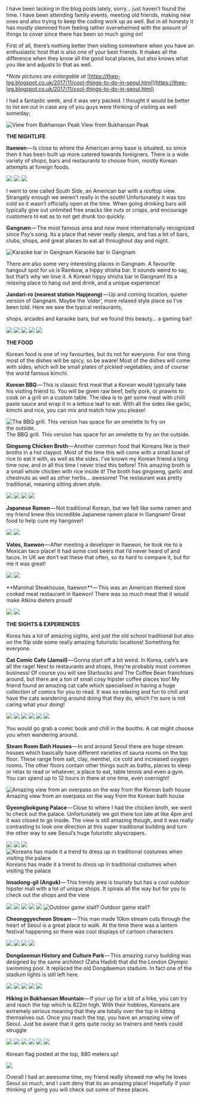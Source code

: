 I have been lacking in the blog posts lately, sorry… just haven’t found the time. I have been attending family events, meeting old friends, making new ones and also trying to keep the coding work up as well. But in all honesty it has mostly stemmed from feeling rather overwhelmed with the amount of things to cover since there has been so much going on!

First of all, there’s nothing better then visiting somewhere when you have an enthusiastic host that is also one of your best friends. It makes all the difference when they know all the good local places, but also knows what you like and adjusts to that as well.

\*_Note pictures are enlargable at_ [https://thep-log.blogspot.co.uk/2017/11/cool-things-to-do-in-seoul.html](https://thep-log.blogspot.co.uk/2017/11/cool-things-to-do-in-seoul.html)

I had a fantastic week, and it was very packed. I thought it would be better to list em out in case any of you guys were thinking of visiting as well someday;

![View from Bukhansan Peak](https://cdn-images-1.medium.com/max/800/0*BBJKVbLm91mSN5TT.jpg)
View from Bukhansan Peak

**THE NIGHTLIFE**

**Itaewon** — Is close to where the American army base is situated, so since then it has been built up more catered towards foreigners. There is a wide variety of shops, bars and restaurants to choose from, mostly Korean attempts at foreign foods.

![](https://cdn-images-1.medium.com/max/800/0*OOaOv4-7vM3gNVF_.jpg)
![](https://cdn-images-1.medium.com/max/800/0*QTHSX8WTDFYtSPUo.jpg)
![](https://cdn-images-1.medium.com/max/800/0*-f2HDX3js7WLYkPu.jpg)

I went to one called South Side, an American bar with a rooftop view. Strangely enough we weren’t really in the south! Unfortunately it was too cold so it wasn’t officially open at the time. When going drinking bars will typically give out unlimited free snacks like nuts or crisps, and encourage customers to eat as to not get drunk too quickly.

**Gangnam** — The most famous area and now more internationally recognized since Psy’s song. Its a place that never really sleeps, and has a lot of bars, clubs, shops, and great places to eat all throughout day and night.

![Karaoke bar in Gangnam](https://cdn-images-1.medium.com/max/800/0*vi4bVAhLV370c7Zj.jpg)
Karaoke bar in Gangnam

There are also some very interesting places in Gangnam. A favourite hangout spot for us is Rainbow, a hippy shisha bar. It sounds weird to say, but that’s why we love it. A Korean hippy shisha bar in Gangnam! Its a relaxing place to hang out and drink, and a unique experience!

**Jandari-ro (nearest station Hapjeong)** — Up and coming location, quieter version of Gangnam. Maybe the ‘older’, more relaxed style place so I’ve been told. Here we saw the typical restaurants,

shops, arcades and karaoke bars, but we found this beauty… a gaming bar!

![](https://cdn-images-1.medium.com/max/800/0*Cguem9sjJHyoT2L7.jpg)
![](https://cdn-images-1.medium.com/max/800/0*wWe2QKBc4WKG7t8Q.jpg)
![](https://cdn-images-1.medium.com/max/800/0*uavCafgTVhGFQw1e.jpg)
![](https://cdn-images-1.medium.com/max/800/0*6nDvSP4ni76QEtU9.jpg)
![](https://cdn-images-1.medium.com/max/800/0*nk4LTayvWrV32Y5-.jpg)

**THE FOOD**

Korean food is one of my favourites, but its not for everyone. For one thing most of the dishes will be spicy, so be aware! Most of the dishes will come with sides, which will be small plates of pickled vegetables, and of course the world famous kimchi.

**Korean BBQ** — This is classic first meal that a Korean would typically take his visiting friend to. You will be given raw beef, belly pork, or prawns to cook on a grill on a custom table. The idea is to get some meat with chilli paste sauce and wrap it in a lettuce leaf to eat. With all the sides like garlic, kimchi and rice, you can mix and match how you please!

![The BBQ grill. This version has space for an omelette to fry on the outside.](https://cdn-images-1.medium.com/max/800/0*tWOd5GWSom2s2kCU.jpg)
The BBQ grill. This version has space for an omelette to fry on the outside.

**Gingseng Chicken Broth** — Another common food that Koreans like is their broths in a hot claypot. Most of the time this will come with a small bowl of rice to eat it with, as well as the sides. I’ve known my Korean friend a long time now, and in all this time I never tried this before! This amazing broth is a small whole chicken with rice inside it! The broth has gingseng, garlic and chestnuts as well as other herbs… awesome! The restaurant was pretty traditional, meaning sitting down style.

![](https://cdn-images-1.medium.com/max/800/0*qAXckJTAK0xa-gao.jpg)
![](https://cdn-images-1.medium.com/max/800/0*zVEVBDhRzE_i5vkD.jpg)
![](https://cdn-images-1.medium.com/max/800/0*PCin5pONP_Wnd692.jpg)
![](https://cdn-images-1.medium.com/max/800/0*bzTBnvWfNoroVcnm.jpg)

**Japanese Ramen** — Not traditional Korean, but we felt like some ramen and my friend knew this incredible Japanese ramen place in Gangnam! Great food to help cure my hangover!

![](https://cdn-images-1.medium.com/max/800/0*UxBfqGd4xKosnfrh.jpg)
![](https://cdn-images-1.medium.com/max/800/0*nTscEiAGWDIhwm_-.jpg)

**Vatos, Itaewon** — After meeting a developer in Itaewon, he took me to a Mexican taco place! It had some cool beers that I’d never heard of and tacos. In UK we don’t eat these that often, so its hard to compare it, but for me it was great!

![](https://cdn-images-1.medium.com/max/800/0*TufSfpphWnN1lwEv.jpg)
![](https://cdn-images-1.medium.com/max/800/0*3QTP151YYnSj_l7Z.jpg)

**Manimal Steakhouse, Itaewon **— This was an American themed slow cooked meat restaurant in Itaewon! There was so much meat that it would make Atkins dieters proud!

![](https://cdn-images-1.medium.com/max/800/0*-d0hU-LvwigWEYge.jpg)
![](https://cdn-images-1.medium.com/max/800/0*33Z4ObcXd6Q4Hjts.jpg)

**THE SIGHTS & EXPERIENCES**

Korea has a lot of amazing sights, and just the old school traditional but also on the flip side some really amazing futuristic locations! Something for everyone.

**Cat Comic Cafe (Jamsil)** — Gonna start off a bit weird. In Korea, cafe’s are all the rage! Next to restaurants and shops, they’re probably most common business! Of course you will see Starbucks and The Coffee Bean franchises around, but there are a ton of small cosy hipster coffee places too! My friend found an amazing cat cafe which specialised in having a huge collection of comics for you to read. It was so relaxing and fun to chill and have the cats wandering around doing that they do, which I’m sure is not caring what your doing!

![](https://cdn-images-1.medium.com/max/800/0*GmosSjrWOKsfaKVO.jpg)
![](https://cdn-images-1.medium.com/max/800/0*nMdnS0ORUj-SJPsV.jpg)
![](https://cdn-images-1.medium.com/max/800/0*gV7wKXTcsQLANoE9.jpg)
![](https://cdn-images-1.medium.com/max/800/0*AHbffx91RsXIJG-Z.jpg)
![](https://cdn-images-1.medium.com/max/800/0*7BViV6jUNa5H1MKr.jpg)
![](https://cdn-images-1.medium.com/max/800/0*xIw-kwkhlzQajOv1.jpg)

You would go grab a comic book and chill in the booths. A cat might choose you when wandering around.

**Steam Room Bath Houses** — In and around Seoul there are huge stream houses which basically have different varieties of sauna rooms on the top floor. These range from salt, clay, menthel, ice cold and increased oxygen rooms. The other floors contain other things such as baths, places to sleep or relax to read or whatever, a place to eat, table tennis and even a gym. You can spend up to 12 hours in there at one time, even overnight!

![Amazing view from an overpass on the way from the Korean bath house](https://cdn-images-1.medium.com/max/800/0*6iBEQZk7rgUHS2CM.jpg)
Amazing view from an overpass on the way from the Korean bath house

**Gyeongbokgung Palace** — Close to where I had the chicken broth, we went to check out the palace. Unfortunately we got there too late at like 4pm and it was closed to go inside. The view is still amazing though, and it was really contrasting to look one direction at this super traditional building and turn the other way to see Seoul’s huge futuristic skyscrapers.

![](https://cdn-images-1.medium.com/max/800/0*AY-JGm3dI9InZxHX.jpg)
![](https://cdn-images-1.medium.com/max/800/0*sEhZzQ_9_Wcu0-zc.JPG)
![](https://cdn-images-1.medium.com/max/800/0*OyvfvEVk01c3zCwM.jpg)
![Koreans has made it a trend to dress up in traditional costumes when visiting the palace](https://cdn-images-1.medium.com/max/800/0*cYCf-5ruPg3mKzDk.jpg)
Koreans has made it a trend to dress up in traditional costumes when visiting the palace

**Insadong-gil (Anguk)** — This trendy area is touristy but has a cool outdoor hipster mall with a lot of unique shops. It spirals all the way but for you to check out the shops and the view

![](https://cdn-images-1.medium.com/max/800/0*MI8y_R0XcVAF2_jO.jpg)
![](https://cdn-images-1.medium.com/max/800/0*6ZMLBNdIMFHFaTxw.jpg)
![](https://cdn-images-1.medium.com/max/800/0*pXOG6bo2IMLrUm-X.jpg)
![](https://cdn-images-1.medium.com/max/800/0*fdjJiVfw2HFDdMSI.jpg)
![](https://cdn-images-1.medium.com/max/800/0*QRZVQRbVXX0kp3cB.jpg)
![Outdoor game stall?](https://cdn-images-1.medium.com/max/800/0*eVljVRC6gpZ8t7S_.jpg)
Outdoor game stall?

**Cheonggyecheon Stream** — This man made 10km stream cuts through the heart of Seoul is a great place to walk. At the time there was a lantern festival happening so there was cool displays of cartoon characters

![](https://cdn-images-1.medium.com/max/800/0*QX_nQy9itdGaRDC-.jpg)
![](https://cdn-images-1.medium.com/max/800/0*xYJSPCz7gdoKTTCw.jpg)
![](https://cdn-images-1.medium.com/max/800/0*EoA4ZsMfVMG05Tu9.jpg)
![](https://cdn-images-1.medium.com/max/800/0*BUl1n64DO8qgPiER.jpg)

**Dongdaemun History and Culture Park** — This amazing curvy building was designed by the same architect (Zaha Hadid) that did the London Olympic swimming pool. It replaced the old Dongdaemun staduim. In fact one of the stadium lights is still left here.

![](https://cdn-images-1.medium.com/max/800/0*-eLKZQTVlqhu9yxE.jpg)
![](https://cdn-images-1.medium.com/max/800/0*foR7l6rIq_Yv1655.jpg)
![](https://cdn-images-1.medium.com/max/800/0*1w0iKLhv7C1eLehC.jpg)
![](https://cdn-images-1.medium.com/max/800/0*c2FmAiuaMlkFgWA6.jpg)
![](https://cdn-images-1.medium.com/max/800/0*uVPOyM-9un0guL-9.jpg)

**Hiking in Bukhansan Mountain** — If your up for a bit of a hike, you can try and reach the top which is 822m high. With their hobbies, Koreans are extremely serious meaning that they are totally over the top in kitting themselves out. Once you reach the top, you have an amazing view of Seoul. Just be aware that it gets quite rocky so trainers and heels could struggle

![](https://cdn-images-1.medium.com/max/800/0*4vXgMxwPvi3gVh9C.jpg)
![](https://cdn-images-1.medium.com/max/800/0*hngvWehTTfE1jM-E.jpg)
![](https://cdn-images-1.medium.com/max/800/0*vZUiP2JlFYIvPGg4.jpg)
![](https://cdn-images-1.medium.com/max/800/0*v_Qeo4aNNVY2PPj1.jpg)
![](https://cdn-images-1.medium.com/max/800/0*kZ7vEwH84zjTjnv3.jpg)
![](https://cdn-images-1.medium.com/max/800/0*4LfD3P7twOATS7Ln.jpg)

Korean flag posted at the top, 880 meters up!

![](https://cdn-images-1.medium.com/max/800/0*VIsC7ykXV2aFNgDL.jpg)

Overall I had an awesome time, my friend really showed me why he loves Seoul so much, and I cant deny that its an amazing place! Hopefully if your thinking of going you will check out some of these places.
